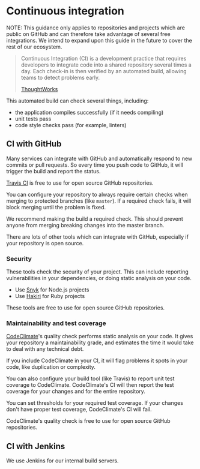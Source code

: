 # Continuous integration

NOTE: This guidance only applies to repositories and projects which are public on GitHub and can therefore take advantage of several free integrations. We intend to expand upon this guide in the future to cover the rest of our ecosystem.

> Continuous Integration (CI) is a development practice that requires developers to integrate code into a shared repository several times a day. Each check-in is then verified by an automated build, allowing teams to detect problems early.
>
> [ThoughtWorks](https://www.thoughtworks.com/continuous-integration)

This automated build can check several things, including:

- the application compiles successfully (if it needs compiling)
- unit tests pass
- code style checks pass (for example, linters)

## CI with GitHub

Many services can integrate with GitHub and automatically respond to new commits or pull requests. So every time you push code to GitHub, it will trigger the build and report the status.

[Travis CI](https://travis-ci.org/) is free to use for open source GitHub repositories.

You can configure your repository to always require certain checks when merging to protected branches (like `master`). If a required check fails, it will block merging until the problem is fixed.

We recommend making the build a required check. This should prevent anyone from merging breaking changes into the master branch.

There are lots of other tools which can integrate with GitHub, especially if your repository is open source.

### Security

These tools check the security of your project. This can include reporting vulnerabilities in your dependencies, or doing static analysis on your code.

- Use [Snyk](https://snyk.io/) for Node.js projects
- Use [Hakiri](https://hakiri.io/) for Ruby projects

These tools are free to use for open source GitHub repositories.

### Maintainability and test coverage

[CodeClimate](https://codeclimate.com/)'s quality check performs static analysis on your code. It gives your repository a maintainability grade, and estimates the time it would take to deal with any technical debt.

If you include CodeClimate in your CI, it will flag problems it spots in your code, like duplication or complexity.

You can also configure your build tool (like Travis) to report unit test coverage to CodeClimate. CodeClimate's CI will then report the test coverage for your changes and for the entire repository.

You can set thresholds for your required test coverage. If your changes don't have proper test coverage, CodeClimate's CI will fail.

CodeClimate's quality check is free to use for open source GitHub repositories.

## CI with Jenkins

We use Jenkins for our internal build servers.
